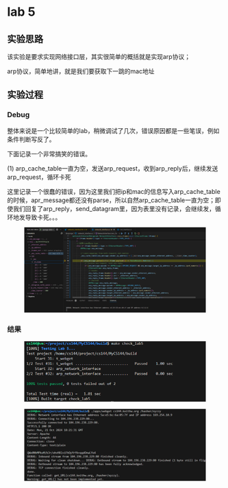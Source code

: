 # lab 5

## 实验思路



该实验是要求实现网络接口层，其实很简单的概括就是实现arp协议；

arp协议，简单地讲，就是我们要获取下一跳的mac地址





## 实验过程



### Debug

整体来说是一个比较简单的lab，稍微调试了几次，错误原因都是一些笔误，例如条件判断写反了。



下面记录一个非常搞笑的错误。

(1) arp\_cache\_table一直为空，发送arp\_request，收到arp\_reply后，继续发送arp\_request，循环卡死

这里记录一个很蠢的错误，因为这里我们把ip和mac的信息写入arp\_cache\_table的时候，apr\_message都还没有parse，所以自然arp\_cache\_table一直为空；即使我们回复了arp\_reply，send\_datagram里，因为表里没有记录，会继续发，循环地发导致卡死。。。

<figure><img src="../../.gitbook/assets/a3603bce2cda478c69dfd734b4623c7.png" alt=""><figcaption></figcaption></figure>





### 结果



<div align="left">

<figure><img src="../../.gitbook/assets/70c8e32b276a52814e656a560a8c25c.png" alt=""><figcaption></figcaption></figure>

</div>

<div align="left">

<figure><img src="../../.gitbook/assets/e0984c33b54a78fcf4682b8593a2241.png" alt=""><figcaption></figcaption></figure>

</div>
